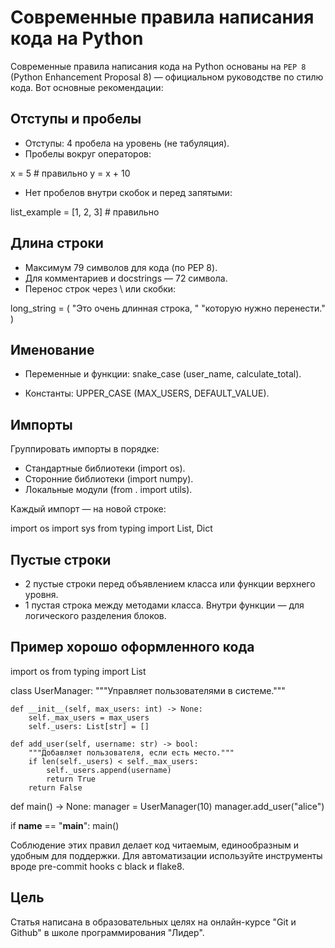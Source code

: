 # Современные правила написания кода на Python

Современные правила написания кода на Python основаны на `PEP 8` (Python Enhancement Proposal 8) — официальном руководстве по стилю кода. Вот основные рекомендации:

## Отступы и пробелы

* Отступы: 4 пробела на уровень (не табуляция).
* Пробелы вокруг операторов:
  
x = 5  # правильно
y = x + 10

* Нет пробелов внутри скобок и перед запятыми:

list_example = [1, 2, 3]  # правильно

## Длина строки
* Максимум 79 символов для кода (по PEP 8).
* Для комментариев и docstrings — 72 символа.
* Перенос строк через \ или скобки:

long_string = (
    "Это очень длинная строка, "
    "которую нужно перенести."
)

## Именование
* Переменные и функции: snake_case (user_name, calculate_total).

* Константы: UPPER_CASE (MAX_USERS, DEFAULT_VALUE).


## Импорты
Группировать импорты в порядке:
* Стандартные библиотеки (import os).
* Сторонние библиотеки (import numpy).
* Локальные модули (from . import utils).

Каждый импорт — на новой строке:

import os
import sys
from typing import List, Dict


## Пустые строки
* 2 пустые строки перед объявлением класса или функции верхнего уровня.
* 1 пустая строка между методами класса.
Внутри функции — для логического разделения блоков.

## Пример хорошо оформленного кода

import os
from typing import List


class UserManager:
    """Управляет пользователями в системе."""

    def __init__(self, max_users: int) -> None:
        self._max_users = max_users
        self._users: List[str] = []

    def add_user(self, username: str) -> bool:
        """Добавляет пользователя, если есть место."""
        if len(self._users) < self._max_users:
            self._users.append(username)
            return True
        return False


def main() -> None:
    manager = UserManager(10)
    manager.add_user("alice")


if __name__ == "__main__":
    main()

Соблюдение этих правил делает код читаемым, единообразным и удобным для поддержки. Для автоматизации используйте инструменты вроде pre-commit hooks с black и flake8.

## Цель
Статья написана в образовательных целях на онлайн-курсе "Git и Github" в школе программирования "Лидер".

